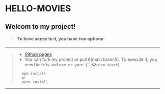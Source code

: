 # HELLO-MOVIES

## Welcom to my project!

> #### To have acces to it, you have two options:
---
> * [Github pages](https://renerugaba.github.io/hello-movies/)
> * You can fork my project or pull it(main branch). To execute it, you need `NodeJs` and `npm or yarn`. (`` && `npm start`)
> ```cli
>   npm install
>   or
>   yarn install
> ```

---

